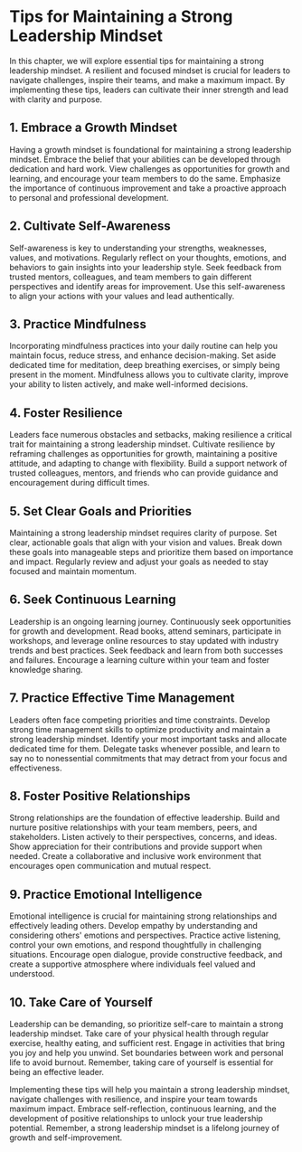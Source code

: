 Tips for Maintaining a Strong Leadership Mindset
=========================================================

In this chapter, we will explore essential tips for maintaining a strong leadership mindset. A resilient and focused mindset is crucial for leaders to navigate challenges, inspire their teams, and make a maximum impact. By implementing these tips, leaders can cultivate their inner strength and lead with clarity and purpose.

**1. Embrace a Growth Mindset**
-------------------------------

Having a growth mindset is foundational for maintaining a strong leadership mindset. Embrace the belief that your abilities can be developed through dedication and hard work. View challenges as opportunities for growth and learning, and encourage your team members to do the same. Emphasize the importance of continuous improvement and take a proactive approach to personal and professional development.

**2. Cultivate Self-Awareness**
-------------------------------

Self-awareness is key to understanding your strengths, weaknesses, values, and motivations. Regularly reflect on your thoughts, emotions, and behaviors to gain insights into your leadership style. Seek feedback from trusted mentors, colleagues, and team members to gain different perspectives and identify areas for improvement. Use this self-awareness to align your actions with your values and lead authentically.

**3. Practice Mindfulness**
---------------------------

Incorporating mindfulness practices into your daily routine can help you maintain focus, reduce stress, and enhance decision-making. Set aside dedicated time for meditation, deep breathing exercises, or simply being present in the moment. Mindfulness allows you to cultivate clarity, improve your ability to listen actively, and make well-informed decisions.

**4. Foster Resilience**
------------------------

Leaders face numerous obstacles and setbacks, making resilience a critical trait for maintaining a strong leadership mindset. Cultivate resilience by reframing challenges as opportunities for growth, maintaining a positive attitude, and adapting to change with flexibility. Build a support network of trusted colleagues, mentors, and friends who can provide guidance and encouragement during difficult times.

**5. Set Clear Goals and Priorities**
-------------------------------------

Maintaining a strong leadership mindset requires clarity of purpose. Set clear, actionable goals that align with your vision and values. Break down these goals into manageable steps and prioritize them based on importance and impact. Regularly review and adjust your goals as needed to stay focused and maintain momentum.

**6. Seek Continuous Learning**
-------------------------------

Leadership is an ongoing learning journey. Continuously seek opportunities for growth and development. Read books, attend seminars, participate in workshops, and leverage online resources to stay updated with industry trends and best practices. Seek feedback and learn from both successes and failures. Encourage a learning culture within your team and foster knowledge sharing.

**7. Practice Effective Time Management**
-----------------------------------------

Leaders often face competing priorities and time constraints. Develop strong time management skills to optimize productivity and maintain a strong leadership mindset. Identify your most important tasks and allocate dedicated time for them. Delegate tasks whenever possible, and learn to say no to nonessential commitments that may detract from your focus and effectiveness.

**8. Foster Positive Relationships**
------------------------------------

Strong relationships are the foundation of effective leadership. Build and nurture positive relationships with your team members, peers, and stakeholders. Listen actively to their perspectives, concerns, and ideas. Show appreciation for their contributions and provide support when needed. Create a collaborative and inclusive work environment that encourages open communication and mutual respect.

**9. Practice Emotional Intelligence**
--------------------------------------

Emotional intelligence is crucial for maintaining strong relationships and effectively leading others. Develop empathy by understanding and considering others' emotions and perspectives. Practice active listening, control your own emotions, and respond thoughtfully in challenging situations. Encourage open dialogue, provide constructive feedback, and create a supportive atmosphere where individuals feel valued and understood.

**10. Take Care of Yourself**
-----------------------------

Leadership can be demanding, so prioritize self-care to maintain a strong leadership mindset. Take care of your physical health through regular exercise, healthy eating, and sufficient rest. Engage in activities that bring you joy and help you unwind. Set boundaries between work and personal life to avoid burnout. Remember, taking care of yourself is essential for being an effective leader.

Implementing these tips will help you maintain a strong leadership mindset, navigate challenges with resilience, and inspire your team towards maximum impact. Embrace self-reflection, continuous learning, and the development of positive relationships to unlock your true leadership potential. Remember, a strong leadership mindset is a lifelong journey of growth and self-improvement.
